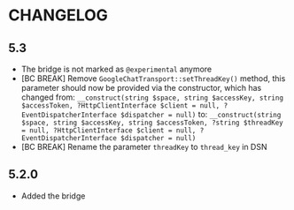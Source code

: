 CHANGELOG
=========

5.3
---

 * The bridge is not marked as `@experimental` anymore
 * [BC BREAK] Remove `GoogleChatTransport::setThreadKey()` method, this parameter should now be provided via the constructor,
   which has changed from:
   `__construct(string $space, string $accessKey, string $accessToken, ?HttpClientInterface $client = null, ?EventDispatcherInterface $dispatcher = null)`
   to:
   `__construct(string $space, string $accessKey, string $accessToken, ?string $threadKey = null, ?HttpClientInterface $client = null, ?EventDispatcherInterface $dispatcher = null)`
 * [BC BREAK] Rename the parameter `threadKey` to `thread_key` in DSN

5.2.0
-----

 * Added the bridge
